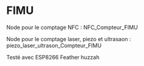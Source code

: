# FIMU

Node pour le comptage NFC : NFC_Compteur_FIMU

Node pour le comptage laser, piezo et ultrasaon : piezo_laser_ultrason_Compteur_FIMU

Testé avec ESP8266 Feather huzzah
